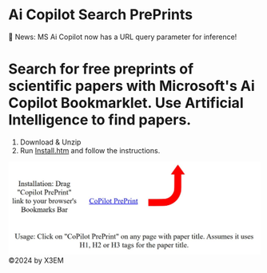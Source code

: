 # Ai Copilot Search PrePrints

🚨 News: MS Ai Copilot now has a URL query parameter for inference! 

# Search for free preprints of scientific papers with Microsoft's Ai Copilot Bookmarklet. Use Artificial Intelligence to find papers. 
1. Download & Unzip
2. Run [Install.htm](Install.htm) and follow the instructions.

![Installation Instructions](./inst.jpg)
©2024 by X3EM
